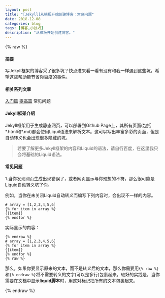 ```yaml
---
layout: post
title: "[Jekyll]从模板开始创建博客：常见问题"
date: 2018-12-08
categories: blog
tags: [博客,小技巧]
description: "从模板开始创建博客。"
---
```


{% raw %}

#### 摘要

写Jekyll框架的博客采了很多坑？快点进来看一看有没有和我一样遇到这些坑，希望这些帮助能节省你百度的事件。

#### 相关系列文章
[入门篇](https://h1542462994.github.io/blog/2018/12/07/build-blog-1/)  [提高篇](https://h1542462994.github.io/blog/2018/12/08/build-blog-2/)  常见问题

#### Jekyll框架介绍
Jekyll框架用于生成静态网页，可以部署到Github Page上，其所有页面(包括*.html和*.md)都会使用Liquil语法来解析文本。这可以写出丰富多彩的页面，但是自动转义也会出现很多隐藏的坑。

> 若要了解更多Jekyll框架的内容和Liquid的语法，请自行百度，在这里我只会将基础的Liquid语法。

#### 常见问题

1.当你发现网页生成出现错误了，或者网页显示与你预想的不符，那么很可能是Liquid自动转义坑了你。

例如，当你在未关闭Liquid自动转义而编写下列内容时，会出现不一样的内容。

```liquid
# array = [1,2,3,4,5,6]
{% for item in array %}
{{item}}
{% endfor %}
```

实际显示的内容：

```
{% endraw %}
# array = [1,2,3,4,5,6]
{% for item in array %}
{{item}}
{% endfor %}
{% raw %}
```

那么，如果你要显示原来的文本，而不是转义后的文本，那么你需要用`{% raw %}`和`{% endraw %}`将不需要转义的文字(可以是多行)包裹起来。较好的实践是，当你需要在文档中显示**liquid脚本**时，用这对标记把所有的文本包裹起来。

{% endraw %}
